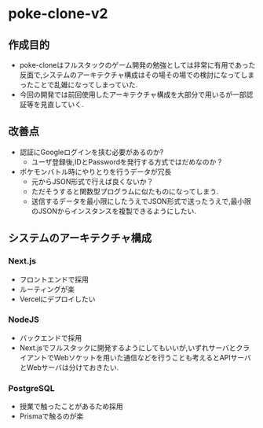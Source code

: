 # poke-clone-v2
## 作成目的
* poke-cloneはフルスタックのゲーム開発の勉強としては非常に有用であった反面で,システムのアーキテクチャ構成はその場その場での検討になってしまったことで乱雑になってしまっていた.
* 今回の開発では前回使用したアーキテクチャ構成を大部分で用いるが一部認証等を見直していく.

## 改善点
* 認証にGoogleログインを挟む必要があるのか?
    * ユーザ登録後,IDとPasswordを発行する方式ではだめなのか？
* ポケモンバトル時にやりとりを行うデータが冗長
    * 元からJSON形式で行えば良くないか？
    * ただそうすると関数型プログラムに似たものになってしまう.
    * 送信するデータを最小限にしたうえでJSON形式で送ったうえで,最小限のJSONからインスタンスを複製できるようにしたい.

## システムのアーキテクチャ構成
### Next.js
* フロントエンドで採用
* ルーティングが楽
* Vercelにデプロイしたい

### NodeJS
* バックエンドで採用
* Next.jsでフルスタックに開発するようにしてもいいが,いずれサーバとクライアントでWebソケットを用いた通信などを行うことも考えるとAPIサーバとWebサーバは分けておきたい.

### PostgreSQL
* 授業で触ったことがあるため採用
* Prismaで触るのが楽